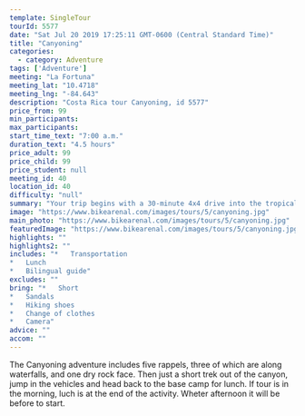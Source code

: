 ```yaml
---
template: SingleTour
tourId: 5577
date: "Sat Jul 20 2019 17:25:11 GMT-0600 (Central Standard Time)"
title: "Canyoning"
categories: 
  - category: Adventure
tags: ['Adventure']
meeting: "La Fortuna"
meeting_lat: "10.4718"
meeting_lng: "-84.643"
description: "Costa Rica tour Canyoning, id 5577"
price_from: 99
min_participants: 
max_participants: 
start_time_text: "7:00 a.m."
duration_text: "4.5 hours"
price_adult: 99
price_child: 99
price_student: null
meeting_id: 40
location_id: 40
difficulty: "null"
summary: "Your trip begins with a 30-minute 4x4 drive into the tropical rainforest outside the town of La Fortuna. From the first waterfall you will rappel down from the top into the beautiful and pristine canyon below."
image: "https://www.bikearenal.com/images/tours/5/canyoning.jpg"
main_photo: "https://www.bikearenal.com/images/tours/5/canyoning.jpg"
featuredImage: "https://www.bikearenal.com/images/tours/5/canyoning.jpg"
highlights: ""
highlights2: ""
includes: "*   Transportation
*   Lunch
*   Bilingual guide"
excludes: ""
bring: "*   Short
*   Sandals
*   Hiking shoes
*   Change of clothes
*   Camera"
advice: ""
accom: ""
---
```

The Canyoning adventure includes five rappels, three of which are along waterfalls, and one dry rock face. Then just a short trek out of the canyon, jump in the vehicles and head back to the base camp for lunch. If tour is in the morning, luch is at the end of the activity. Wheter afternoon it will be before to start.